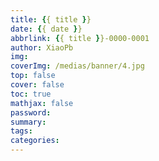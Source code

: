 ```yaml
---
title: {{ title }}
date: {{ date }}
abbrlink: {{ title }}-0000-0001
author: XiaoPb
img: 
coverImg: /medias/banner/4.jpg
top: false
cover: false
toc: true
mathjax: false
password: 
summary: 
tags:
categories:
---
```

